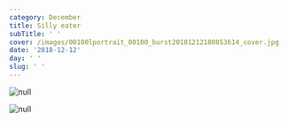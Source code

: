 ```yaml
---
category: December
title: Silly eater
subTitle: ' '
cover: /images/00100lportrait_00100_burst20181212180853614_cover.jpg
date: '2018-12-12'
day: ' '
slug: ' '
---
```

![null](/images/00100lportrait_00100_burst20181212180853614_cover.jpg)

![null](/images/00100lportrait_00100_burst20181212180951255_cover.jpg)
